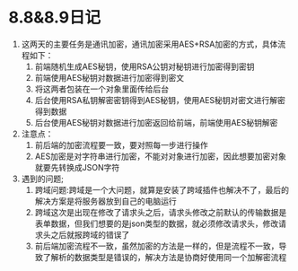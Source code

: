 # 8.8&8.9日记

1. 这两天的主要任务是通讯加密，通讯加密采用AES+RSA加密的方式，具体流程如下：
   1. 前端随机生成AES秘钥，使用RSA公钥对秘钥进行加密得到密钥
   2. 前端使用AES秘钥对数据进行加密得到密文
   3. 将这两者包装在一个对象里面传给后台
   4. 后台使用RSA私钥解密密钥得到AES秘钥，使用AES秘钥对密文进行解密得到数据
   5. 后台使用AES秘钥对数据进行加密返回给前端，前端使用AES秘钥解密
2. 注意点：
   1. 前后端的加密流程要一致，要对照每一步进行操作
   2. AES加密是对字符串进行加密，不能对对象进行加密，因此想要加密对象就要先转换成JSON字符
3. 遇到的问题;
   1. 跨域问题:跨域是一个大问题，就算是安装了跨域插件也解决不了，最后的解决方案是将服务器放到自己的电脑运行
   2. 跨域这次是出现在修改了请求头之后，请求头修改之前默认的传输数据是表单数据，但我们想要的是json类型的数据，就必须修改请求头，修改请求头之后就报跨域的错误了
   3. 前后端加密流程不一致，虽然加密的方法是一样的，但是流程不一致，导致了解析的数据类型是错误的，解决方法是协商好使用同一个加解密流程